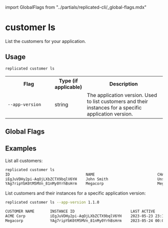 import GlobalFlags from "../partials/replicated-cli/_global-flags.mdx"

# customer ls

List the customers for your application.

## Usage
```bash
replicated customer ls
```

<table>
  <tr>
    <th width="30%">Flag</th>
    <th width="20%">Type (if applicable)</th>
    <th width="50%">Description</th>
  </tr>
  <td><code>--app-version</code></td><td>string</td><td>The application version. Used to list customers and their instances for a specific application version.</td>
</table>

## Global Flags

<GlobalFlags/>

## Examples

List all customers:

```bash
replicated customer ls
ID                                  NAME                            CHANNELS         EXPIRES    TYPE    CUSTOM_ID
iEgJuVDHy2pi-AqOjLXbZCTX9bqlV6YH    John Smith                      Unstable         Never              Not Set
YAg7ripYbK0tM5MVn_81nMy0YrhBsHrm    Megacorp                        Megacorp_Beta    Never              salesforceid-123
```

List customers and their instances for a specific application version:

```bash
replicated customer ls --app-version 1.1.0

CUSTOMER NAME       INSTANCE ID                         LAST ACTIVE                         VERSION
ACME Corp           iEgJuVDHy2pi-AqOjLXbZCTX9bqlV6YH    2023-05-23 23:13:01.403 +0000 UTC   1.1.0
Megacorp            YAg7ripYbK0tM5MVn_81nMy0YrhBsHrm    2023-05-24 00:00:02.937 +0000 UTC   1.1.0
